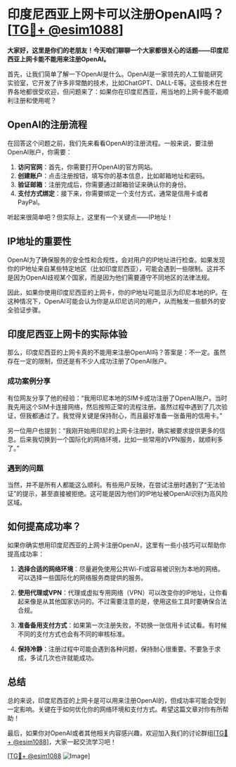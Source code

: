 # 印度尼西亚上网卡可以注册OpenAI吗？[[TG💪+ @esim1088](https://t.me/s/esim1088)]

**大家好，这里是你们的老朋友！今天咱们聊聊一个大家都很关心的话题——印度尼西亚上网卡能不能用来注册OpenAI。**

首先，让我们简单了解一下OpenAI是什么。OpenAI是一家领先的人工智能研究实验室，它开发了许多非常酷的技术，比如ChatGPT、DALL-E等。这些技术在世界各地都很受欢迎，但问题来了：如果你在印度尼西亚，用当地的上网卡能不能顺利注册和使用呢？

## OpenAI的注册流程

在回答这个问题之前，我们先来看看OpenAI的注册流程。一般来说，要注册OpenAI账户，你需要：

1. **访问官网**：首先，你需要打开OpenAI的官方网站。
2. **创建账户**：点击注册按钮，填写你的基本信息，比如邮箱地址和密码。
3. **验证邮箱**：注册完成后，你需要通过邮箱验证来确认你的身份。
4. **支付方式绑定**：接下来，你需要绑定一个支付方式，通常是信用卡或者PayPal。

听起来很简单吧？但实际上，这里有一个关键点——IP地址！

## IP地址的重要性

OpenAI为了确保服务的安全性和合规性，会对用户的IP地址进行检查。如果发现你的IP地址来自某些特定地区（比如印度尼西亚），可能会遇到一些限制。这并不是因为OpenAI歧视某个国家，而是因为他们需要遵守不同地区的法律法规。

因此，如果你使用印度尼西亚的上网卡，你的IP地址可能显示为印尼本地的IP。在这种情况下，OpenAI可能会认为你是从印尼访问的用户，从而触发一些额外的安全验证步骤。

## 印度尼西亚上网卡的实际体验

那么，印度尼西亚的上网卡真的不能用来注册OpenAI吗？答案是：不一定。虽然存在一定的限制，但还是有不少人成功注册了OpenAI账户。

### 成功案例分享

有位网友分享了他的经验：“我用印尼本地的SIM卡成功注册了OpenAI账户。当时我先用这个SIM卡连接网络，然后按照正常的流程注册。虽然过程中遇到了几次验证，但我都通过了。我觉得关键是保持耐心，而且最好准备一张备用的信用卡。”

另一位用户也提到：“我刚开始用印尼的上网卡注册时，确实被要求提供更多的信息。后来我切换到一个国际化的网络环境，比如一些常用的VPN服务，就顺利多了。”

### 遇到的问题

当然，并不是所有人都能这么顺利。有些用户反映，在尝试注册时遇到了“无法验证”的提示，甚至直接被拒绝。这可能是因为他们的IP地址被OpenAI识别为高风险区域。

## 如何提高成功率？

如果你确实想用印度尼西亚的上网卡注册OpenAI，这里有一些小技巧可以帮助你提高成功率：

1. **选择合适的网络环境**：尽量避免使用公共Wi-Fi或容易被识别为本地的网络。可以选择一些国际化的网络服务商提供的服务。
   
2. **使用代理或VPN**：代理或虚拟专用网络（VPN）可以改变你的IP地址，让你看起来像是从其他国家访问的。不过需要注意的是，使用这些工具时要确保合法合规。

3. **准备备用支付方式**：如果第一次注册失败，不妨换一张信用卡试试看。有时候不同的支付方式也会有不同的审核标准。

4. **保持冷静**：注册过程中可能会遇到各种问题，保持耐心很重要。不要急于求成，多试几次也许就能成功。

## 总结

总的来说，印度尼西亚的上网卡是可以用来注册OpenAI的，但成功率可能会受到一定影响。关键在于如何优化你的网络环境和支付方式。希望这篇文章对你有所帮助！

最后，如果你对OpenAI或者其他相关内容感兴趣，欢迎加入我们的讨论群组[[TG💪+ @esim1088](https://t.me/s/esim1088)]，大家一起交流学习吧！

[[TG💪+ @esim1088](https://t.me/s/esim1088) ![Image](https://i.postimg.cc/4NQfJmqS/Snipaste-2025-05-13-00-14-12.png)]